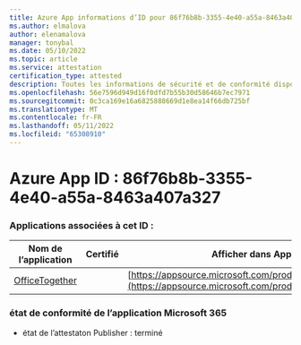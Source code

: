 ```yaml
---
title: Azure App informations d’ID pour 86f76b8b-3355-4e40-a55a-8463a407a327
ms.author: elmalova
author: elenamalova
manager: tonybal
ms.date: 05/10/2022
ms.topic: article
ms.service: attestation
certification_type: attested
description: Toutes les informations de sécurité et de conformité disponibles pour 86f76b8b-3355-4e40-a55a-8463a407a327.
ms.openlocfilehash: 56e7596d949d16f0dfd7b55b30d58646b7ec7971
ms.sourcegitcommit: 0c3ca169e16a6825888669d1e8ea14f66db725bf
ms.translationtype: MT
ms.contentlocale: fr-FR
ms.lasthandoff: 05/11/2022
ms.locfileid: "65308910"
---
```

# <a name="azure-app-id-86f76b8b-3355-4e40-a55a-8463a407a327"></a>Azure App ID : 86f76b8b-3355-4e40-a55a-8463a407a327


### <a name="apps-associated-with-this-id"></a>Applications associées à cet ID :
| **Nom de l’application** | **Certifié** | **Afficher dans AppSource** |
|--------------|---------------|-----------------------|
| [OfficeTogether](../forward/WA200003767.md) |  | [https://appsource.microsoft.com/product/office/WA200003767](https://appsource.microsoft.com/product/office/WA200003767) |

### <a name="microsoft-365-app-compliance-status"></a>état de conformité de l’application Microsoft 365
- état de l’attestaton Publisher : terminé
